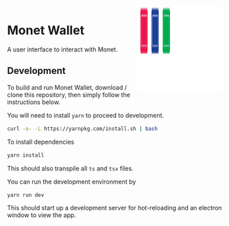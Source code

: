 <img width="200px" height="200px" align="right" alt="Monet Logo" src="./src/assets/monet.svg" title="Monet Logo"/>

# Monet Wallet

A user interface to interact with Monet.

## Development

To build and run Monet Wallet, download / clone this repository, then simply follow the instructions below.

You will need to install `yarn` to proceed to development.

```bash
curl -o- -L https://yarnpkg.com/install.sh | bash
```

To install dependencies

```bash
yarn install
```

This should also transpile all `ts` and `tsx` files.

You can run the development environment by

```bash
yarn run dev
```

This should start up a development server for hot-reloading and an electron window to view the app.
